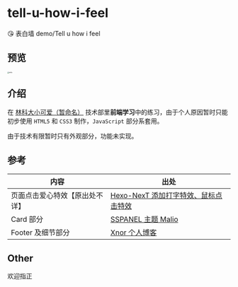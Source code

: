 # tell-u-how-i-feel
😘 表白墙 demo/Tell u how i feel

## 预览
<img src="https://pic.xnor.online/tellu.png" alt="tellu" style="zoom: 25%;" />

## 介绍
在 [林科大小可爱（暂命名）](http://lkdxka.com) 技术部里**前端学习**中的练习，由于个人原因暂时只能初步使用 `HTML5` 和 `CSS3` 制作，`JavaScript` 部分系套用。

由于技术有限暂时只有外观部分，功能未实现。

## 参考
|内容|出处|
|---|---|
|页面点击爱心特效【原出处不详】|[Hexo-NexT 添加打字特效、鼠标点击特效](https://tding.top/archives/58cff12b.html) |
|Card 部分|[SSPANEL 主题 Malio](https://malio.fxxkmy.life/)|
|Footer 及细节部分|[Xnor 个人博客](https://xnor.online/)|

## Other
欢迎指正
